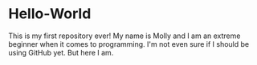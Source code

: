 # Hello-World
This is my first repository ever! 
My name is Molly and I am an extreme beginner when it comes to programming. 
I'm not even sure if I should be using GitHub yet. But here I am.
